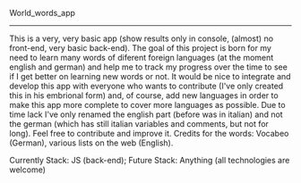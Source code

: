 World_words_app

----------------------------------------

This is a very, very basic app (show results only in console, (almost) no front-end, very basic back-end). The goal of this project is born for my need to learn many words of diferent foreign languages (at the moment english and german) and help me to track my progress over the time to see if I get better on learning new words or not. It would be nice to integrate and develop this app with everyone who wants to contribute (I've only created this in his embrional form) and, of course, add new languages in order to make this app more complete to cover more languages as possible. Due to time lack I've only renamed the english part (before was in italian) and not the german (which has still italian variables and comments, but not for long). Feel free to contribute and improve it.
Credits for the words: Vocabeo (German), various lists on the web (English).

Currently Stack: JS (back-end); Future Stack: Anything (all technologies are welcome)
